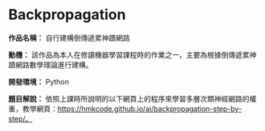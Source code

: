 # Backpropagation

**作品名稱：** 自行建構倒傳遞累神蹟網路
	
**動機：** 該作品為本人在修讀機器學習課程時的作業之一，主要為根據倒傳遞累神蹟網路數學理論進行建構。

**開發環境：** Python

**題目解說：** 依照上課時所說明的以下網頁上的程序來學習多層次類神經網路的權重，教學網頁：https://hmkcode.github.io/ai/backpropagation-step-by-step/。
